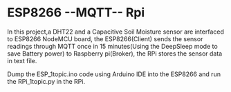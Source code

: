 # ESP8266 --MQTT-- Rpi

In this project,a DHT22 and a Capacitive Soil Moisture sensor are interfaced to ESP8266 NodeMCU board, the ESP8266(Client) sends the sensor readings through MQTT once in 15 minutes(Using the DeepSleep mode to save Battery power) to Raspberry pi(Broker), the RPi stores the sensor data in text file.

Dump the ESP_1topic.ino code using Arduino IDE into the ESP8266 and run the RPi_1topic.py in the RPi.

